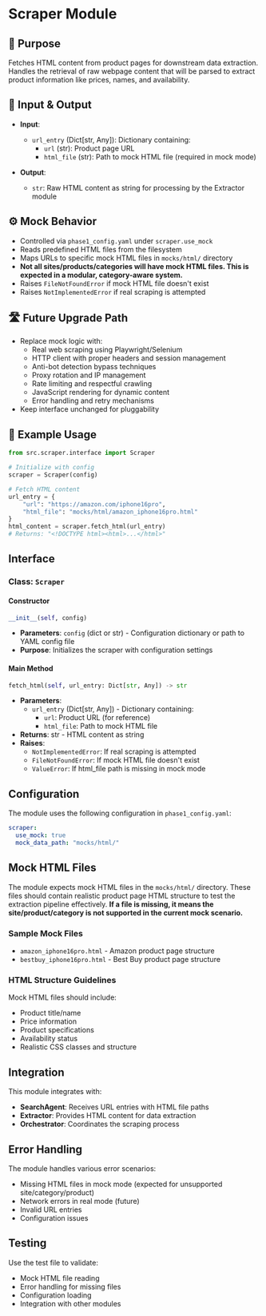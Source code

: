 # Scraper Module

## 🧩 Purpose
Fetches HTML content from product pages for downstream data extraction. Handles the retrieval of raw webpage content that will be parsed to extract product information like prices, names, and availability.

## 🔁 Input & Output

- **Input**: 
  - `url_entry` (Dict[str, Any]): Dictionary containing:
    - `url` (str): Product page URL
    - `html_file` (str): Path to mock HTML file (required in mock mode)

- **Output**: 
  - `str`: Raw HTML content as string for processing by the Extractor module

## ⚙️ Mock Behavior

- Controlled via `phase1_config.yaml` under `scraper.use_mock`
- Reads predefined HTML files from the filesystem
- Maps URLs to specific mock HTML files in `mocks/html/` directory
- **Not all sites/products/categories will have mock HTML files. This is expected in a modular, category-aware system.**
- Raises `FileNotFoundError` if mock HTML file doesn't exist
- Raises `NotImplementedError` if real scraping is attempted

## 🛣️ Future Upgrade Path

- Replace mock logic with:
  - Real web scraping using Playwright/Selenium
  - HTTP client with proper headers and session management
  - Anti-bot detection bypass techniques
  - Proxy rotation and IP management
  - Rate limiting and respectful crawling
  - JavaScript rendering for dynamic content
  - Error handling and retry mechanisms
- Keep interface unchanged for pluggability

## 🧪 Example Usage
```python
from src.scraper.interface import Scraper

# Initialize with config
scraper = Scraper(config)

# Fetch HTML content
url_entry = {
    "url": "https://amazon.com/iphone16pro",
    "html_file": "mocks/html/amazon_iphone16pro.html"
}
html_content = scraper.fetch_html(url_entry)
# Returns: "<!DOCTYPE html><html>...</html>"
```

## Interface

### Class: `Scraper`

#### Constructor
```python
__init__(self, config)
```
- **Parameters**: `config` (dict or str) - Configuration dictionary or path to YAML config file
- **Purpose**: Initializes the scraper with configuration settings

#### Main Method
```python
fetch_html(self, url_entry: Dict[str, Any]) -> str
```
- **Parameters**: 
  - `url_entry` (Dict[str, Any]) - Dictionary containing:
    - `url`: Product URL (for reference)
    - `html_file`: Path to mock HTML file
- **Returns**: str - HTML content as string
- **Raises**: 
  - `NotImplementedError`: If real scraping is attempted
  - `FileNotFoundError`: If mock HTML file doesn't exist
  - `ValueError`: If html_file path is missing in mock mode

## Configuration

The module uses the following configuration in `phase1_config.yaml`:

```yaml
scraper:
  use_mock: true
  mock_data_path: "mocks/html/"
```

## Mock HTML Files

The module expects mock HTML files in the `mocks/html/` directory. These files should contain realistic product page HTML structure to test the extraction pipeline effectively. **If a file is missing, it means the site/product/category is not supported in the current mock scenario.**

### Sample Mock Files
- `amazon_iphone16pro.html` - Amazon product page structure
- `bestbuy_iphone16pro.html` - Best Buy product page structure

### HTML Structure Guidelines
Mock HTML files should include:
- Product title/name
- Price information
- Product specifications
- Availability status
- Realistic CSS classes and structure

## Integration

This module integrates with:
- **SearchAgent**: Receives URL entries with HTML file paths
- **Extractor**: Provides HTML content for data extraction
- **Orchestrator**: Coordinates the scraping process

## Error Handling

The module handles various error scenarios:
- Missing HTML files in mock mode (expected for unsupported site/category/product)
- Network errors in real mode (future)
- Invalid URL entries
- Configuration issues

## Testing

Use the test file to validate:
- Mock HTML file reading
- Error handling for missing files
- Configuration loading
- Integration with other modules 